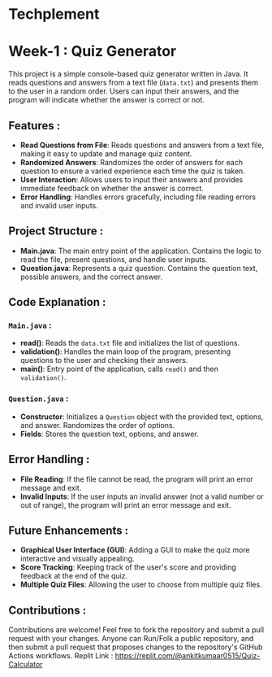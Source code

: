 # Techplement

# Week-1 : Quiz Generator

This project is a simple console-based quiz generator written in Java. It reads questions and answers from a text file (`data.txt`) and presents them to the user in a random order. Users can input their answers, and the program will indicate whether the answer is correct or not.

## Features :

- **Read Questions from File**: Reads questions and answers from a text file, making it easy to update and manage quiz content.
- **Randomized Answers**: Randomizes the order of answers for each question to ensure a varied experience each time the quiz is taken.
- **User Interaction**: Allows users to input their answers and provides immediate feedback on whether the answer is correct.
- **Error Handling**: Handles errors gracefully, including file reading errors and invalid user inputs.

## Project Structure :

- **Main.java**: The main entry point of the application. Contains the logic to read the file, present questions, and handle user inputs.
- **Question.java**: Represents a quiz question. Contains the question text, possible answers, and the correct answer.


## Code Explanation :
### `Main.java` :

- **read()**: Reads the `data.txt` file and initializes the list of questions.
- **validation()**: Handles the main loop of the program, presenting questions to the user and checking their answers.
- **main()**: Entry point of the application, calls `read()` and then `validation()`.

### `Question.java` :

- **Constructor**: Initializes a `Question` object with the provided text, options, and answer. Randomizes the order of options.
- **Fields**: Stores the question text, options, and answer.

## Error Handling :

- **File Reading**: If the file cannot be read, the program will print an error message and exit.
- **Invalid Inputs**: If the user inputs an invalid answer (not a valid number or out of range), the program will print an error message and exit.

## Future Enhancements :

- **Graphical User Interface (GUI)**: Adding a GUI to make the quiz more interactive and visually appealing.
- **Score Tracking**: Keeping track of the user's score and providing feedback at the end of the quiz.
- **Multiple Quiz Files**: Allowing the user to choose from multiple quiz files.

## Contributions :

Contributions are welcome! Feel free to fork the repository and submit a pull request with your changes. Anyone can Run/Folk a public repository, and then submit a pull request that proposes changes to the repository's GitHub Actions workflows. Replit Link : https://replit.com/@ankitkumaar0515/Quiz-Calculator
